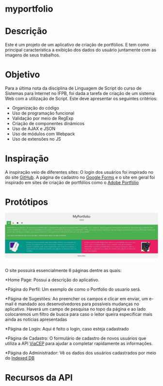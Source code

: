 # myportfolio

# Descrição

Este é um projeto de um aplicativo de criação de portfólios. E tem como principal característica a exibição dos dados do usuário juntamente com as imagens de seus trabalhos.
 
# Objetivo

Para a última nota da disciplina de Linguagem de Script do curso de Sistemas para Internet no IFPB, foi dada a tarefa de criação de um sistema Web com a utilização de Script. Este deve apresentar os seguintes critérios:

* Organização do código
* Uso de programação funcional
* Validação por meio de RegExp
* Criação de componentes dinâmicos
* Uso de AJAX e JSON
* Uso de módulos com Webpack
* Uso de extensões no JS

# Inspiração

A inspiração veio de diferentes sites: O login dos usuários foi inspirado no do site [GitHub][github]. A página de cadastro no [Google Forms][gforms] e o site em geral foi inspirado em sites de criação de portfólios como o [Adobe Portfólio][adobeport]

# Protótipos

![print1][foto1]

O site possuirá essencialmente 6 páginas dentre as quais:

*Home Page: Possui a descrição do aplicativo.

*Página do Perfil: Um exemplo de como o Portfolio do usuario será.

*Página de Sugestões: Ao preencher os campos e clicar em enviar, um e-mail é mandado aos desenvolvedores para possíveis mudanças no aplicativo. 
Haverá um campo de pesquisa no topo da página e ao lado colocaremos um filtro de busca para caso o leitor queira especificar mais ainda as notícias apresentadas

*Página de Login: Aqui é feito o login, caso esteja cadastrado

*Página de Cadastro: O formulário de cadastro de novos usuários que utiliza a API [ViaCEP][viacep] para ajudar a completar rapidamente as informações.

*Página do Administrador: Vê os dados dos usuários cadastrados por meio do [Indexed DB][indexeddb]


# Recursos da API  


[//]: # (These are reference links used in the body of this note and get stripped out when the markdown processor does its job. There is no need to format nicely because it shouldn't be seen. Thanks SO - http://stackoverflow.com/questions/4823468/store-comments-in-markdown-syntax)

   [adobeport]: <https://www.myportfolio.com/>
   [gforms]: <https://docs.google.com/forms/>
   [github]: <https://github.com/>
   [foto1]: <Prototipo01.jpg>
   [viacep]: <https://viacep.com.br/>
   [indexeddb]: <https://developer.mozilla.org/pt-BR/docs/IndexedDB/>
   
